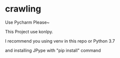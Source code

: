 # crawling

Use Pycharm Please~


This Project use konlpy.

I recommend you using venv in this repo or Python 3.7

and installing JPype with "pip install" command
